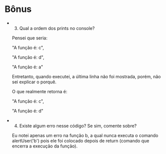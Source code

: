 # Bônus

- 3) Qual a ordem dos prints no console?

    Pensei que seria:

    "A função é: c",

    "A função é: d",

    "A função é: a"

    Entretanto, quando executei, a última linha não foi mostrada, porém, não sei explicar o porquê.
    
    O que realmente retorna é:

    "A função é: c",
    
    "A função é: d"

- 4) Existe algum erro nesse código? Se sim, comente sobre?

    Eu notei apenas um erro na função b, a qual nunca executa o comando alertUser('b') pois ele foi colocado depois de return (comando que encerra a execução da função).